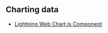 ## Charting data

- [Lightning Web Chart.js Component](https://salesforcelabs.github.io/LightningWebChartJS/docs/api/chart.html)